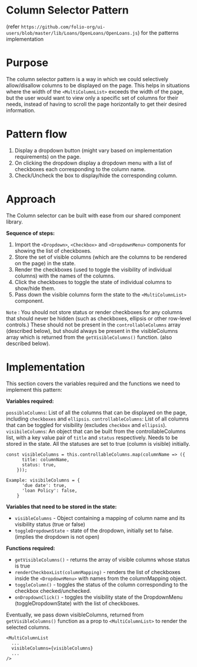 # Column Selector Pattern 

(refer `https://github.com/folio-org/ui-users/blob/master/lib/Loans/OpenLoans/OpenLoans.js`) for the patterns implementation

# Purpose

The column selector pattern is a way in which we could selectively allow/disallow columns to be displayed on the page.
This helps in situations where the width of the `<MultiColumnList>` exceeds the width of the page, but the user would  want to view only a specific set of columns for their needs, instead of having to scroll the page horizontally to get their desired information.

# Pattern flow

1) Display a dropdown button (might vary based on implementation requirements) on the page.
2) On clicking the dropdown display a dropdown menu with a list of checkboxes each corresponding to the column name.
3) Check/Uncheck the box to display/hide the corresponding column.

# Approach

The Column selector can be built with ease from our shared component library.

**Sequence of steps:**

1) Import the `<Dropdown>`, `<Checkbox>` and `<DropdownMenu>` components for showing the list of checkboxes.
2) Store the set of visible columns (which are the columns to be rendered on the page) in the state.
3) Render the checkboxes (used to toggle the visibility of individual columns) with the names of the columns.
4) Click the checkboxes to toggle the state of individual columns to show/hide them.
5) Pass down the visible columns form the state to the `<MultiColumnList>` component.

`Note` : You should not store status or render checkboxes for any columns that should never be hidden (such as checkboxes, ellipsis or other row-level controls.) These should not be present in the `controllableColumns` array (described below), but should always be present in the visibleColumns array which is returned from the `getVisibleColumns()` function. (also described below).

# Implementation

This section covers the variables required and the functions we need to implement this pattern:

**Variables required:**

`possibleColumns`: List of all the columns that can be displayed on the page, including `checkboxes` and `ellipsis`.
`controllableColumns`: List of all columns that can be toggled for visibility (excludes `checkbox` and `ellipsis`).
`visibileColumns`: An object that can be built from the controllableColumns list, with a key value pair of `title` and `status` respectively. Needs to be stored in the state. All the statuses are set to true (column is visible) initially.

```
const visibleColumns = this.controllableColumns.map(columnName => ({
      title: columnName,
      status: true,
    }));
```

```
Example: visibileColumns = {
      'due date': true,
      'loan Policy': false,
    }
```

**Variables that need to be stored in the state:**

- `visibleColumns` - Object containing a mapping of column name and its visibility status (true or false)
- `toggleDropdownState` - state of the dropdown, initially set to false. (implies the dropdown is not open)

**Functions required:**

- `getVisibleColumns()` - returns the array of visible columns whose status is true
- `renderCheckboxList(columnMapping)` - renders the list of checkboxes inside the `<DropdownMenu>` with names from the columnMapping object.        
- `toggleColumn()` - toggles the status of the column corresponding to the checkbox checked/unchecked.
- `onDropdownClick()` - toggles the visibility state of the DropdownMenu (toggleDropdownState) with the list of checkboxes.

Eventually, we pass down visibleColumns, returned from `getVisibleColumns()` function as a prop to `<MultiColumnList>` to render the selected columns.


```
<MultiColumnList
  ...
  visibleColumns={visibleColumns}
  ...
/>
```
